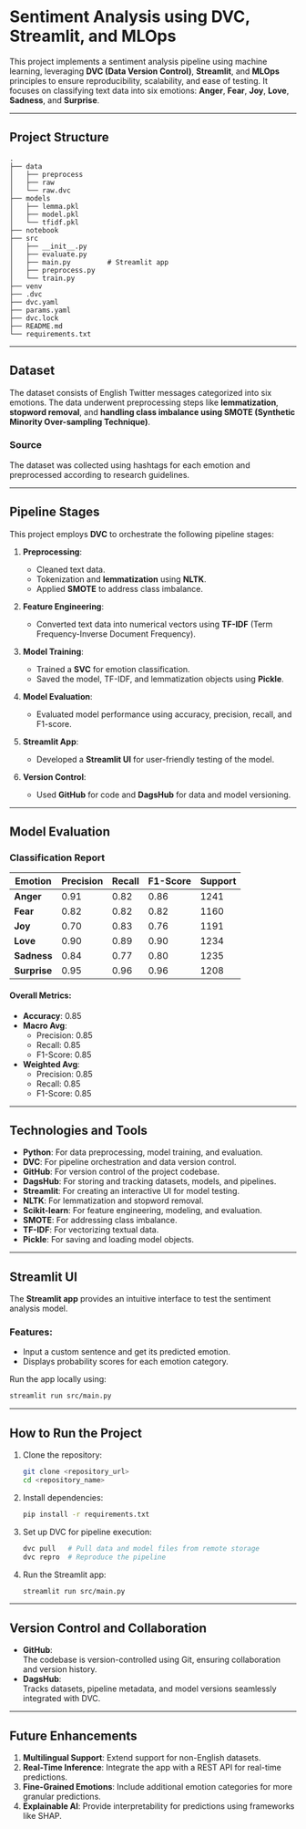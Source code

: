 # **Sentiment Analysis using DVC, Streamlit, and MLOps**

This project implements a sentiment analysis pipeline using machine learning, leveraging **DVC (Data Version Control)**, **Streamlit**, and **MLOps** principles to ensure reproducibility, scalability, and ease of testing. It focuses on classifying text data into six emotions: **Anger**, **Fear**, **Joy**, **Love**, **Sadness**, and **Surprise**.

---

## **Project Structure**

```
.
├── data
│   ├── preprocess
│   ├── raw
│   └── raw.dvc
├── models
│   ├── lemma.pkl
│   ├── model.pkl
│   └── tfidf.pkl
├── notebook
├── src
│   ├── __init__.py
│   ├── evaluate.py
│   ├── main.py         # Streamlit app
│   ├── preprocess.py
│   └── train.py
├── venv
├── .dvc
├── dvc.yaml
├── params.yaml
├── dvc.lock
├── README.md
└── requirements.txt
```

---

## **Dataset**

The dataset consists of English Twitter messages categorized into six emotions. The data underwent preprocessing steps like **lemmatization**, **stopword removal**, and **handling class imbalance using SMOTE (Synthetic Minority Over-sampling Technique)**.

### **Source**
The dataset was collected using hashtags for each emotion and preprocessed according to research guidelines.

---

## **Pipeline Stages**

This project employs **DVC** to orchestrate the following pipeline stages:

1. **Preprocessing**:  
   - Cleaned text data.
   - Tokenization and **lemmatization** using **NLTK**.  
   - Applied **SMOTE** to address class imbalance.

2. **Feature Engineering**:  
   - Converted text data into numerical vectors using **TF-IDF** (Term Frequency-Inverse Document Frequency).

3. **Model Training**:  
   - Trained a **SVC** for emotion classification.  
   - Saved the model, TF-IDF, and lemmatization objects using **Pickle**.

4. **Model Evaluation**:  
   - Evaluated model performance using accuracy, precision, recall, and F1-score.

5. **Streamlit App**:  
   - Developed a **Streamlit UI** for user-friendly testing of the model.

6. **Version Control**:  
   - Used **GitHub** for code and **DagsHub** for data and model versioning.

---

## **Model Evaluation**

### **Classification Report**

| Emotion      | Precision | Recall | F1-Score | Support |
|--------------|-----------|--------|----------|---------|
| **Anger**    | 0.91      | 0.82   | 0.86     | 1241    |
| **Fear**     | 0.82      | 0.82   | 0.82     | 1160    |
| **Joy**      | 0.70      | 0.83   | 0.76     | 1191    |
| **Love**     | 0.90      | 0.89   | 0.90     | 1234    |
| **Sadness**  | 0.84      | 0.77   | 0.80     | 1235    |
| **Surprise** | 0.95      | 0.96   | 0.96     | 1208    |

#### **Overall Metrics**:
- **Accuracy**: 0.85  
- **Macro Avg**:  
  - Precision: 0.85  
  - Recall: 0.85  
  - F1-Score: 0.85  
- **Weighted Avg**:  
  - Precision: 0.85  
  - Recall: 0.85  
  - F1-Score: 0.85  

---

## **Technologies and Tools**

- **Python**: For data preprocessing, model training, and evaluation.
- **DVC**: For pipeline orchestration and data version control.
- **GitHub**: For version control of the project codebase.
- **DagsHub**: For storing and tracking datasets, models, and pipelines.
- **Streamlit**: For creating an interactive UI for model testing.
- **NLTK**: For lemmatization and stopword removal.
- **Scikit-learn**: For feature engineering, modeling, and evaluation.
- **SMOTE**: For addressing class imbalance.
- **TF-IDF**: For vectorizing textual data.
- **Pickle**: For saving and loading model objects.

---

## **Streamlit UI**

The **Streamlit app** provides an intuitive interface to test the sentiment analysis model.  
### **Features**:
- Input a custom sentence and get its predicted emotion.  
- Displays probability scores for each emotion category.  

Run the app locally using:
```bash
streamlit run src/main.py
```

---

## **How to Run the Project**

1. Clone the repository:
   ```bash
   git clone <repository_url>
   cd <repository_name>
   ```

2. Install dependencies:
   ```bash
   pip install -r requirements.txt
   ```

3. Set up DVC for pipeline execution:
   ```bash
   dvc pull   # Pull data and model files from remote storage
   dvc repro  # Reproduce the pipeline
   ```

4. Run the Streamlit app:
   ```bash
   streamlit run src/main.py
   ```

---

## **Version Control and Collaboration**

- **GitHub**:  
  The codebase is version-controlled using Git, ensuring collaboration and version history.  
- **DagsHub**:  
  Tracks datasets, pipeline metadata, and model versions seamlessly integrated with DVC.

---

## **Future Enhancements**

1. **Multilingual Support**: Extend support for non-English datasets.  
2. **Real-Time Inference**: Integrate the app with a REST API for real-time predictions.  
3. **Fine-Grained Emotions**: Include additional emotion categories for more granular predictions.  
4. **Explainable AI**: Provide interpretability for predictions using frameworks like SHAP.

